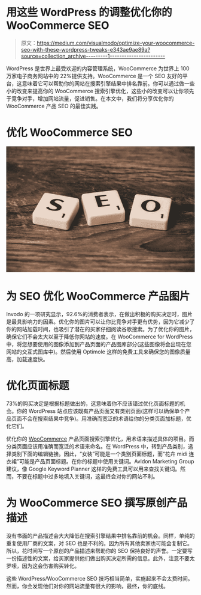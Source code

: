 # 用这些 WordPress 的调整优化你的 WooCommerce SEO

> 原文：<https://medium.com/visualmodo/optimize-your-woocommerce-seo-with-these-wordpress-tweaks-e343ae9ae89a?source=collection_archive---------1----------------------->

WordPress 是世界上最受欢迎的内容管理系统，WooCommerce 为世界上 100 万家电子商务网站中的 22%提供支持。WooCommerce 是一个 SEO 友好的平台，这意味着它可以帮助你的网站在搜索引擎结果中排名靠前。你可以通过做一些小的改变来提高你的 WooCommerce 搜索引擎优化，这些小的改变可以让你领先于竞争对手，增加网站流量，促进销售。在本文中，我们将分享优化你的 WooCommerce 产品 SEO 的最佳实践。

# 优化 WooCommerce SEO

![](img/e0ff82ee4061ea5ad737ea0c7a5f8dde.png)

# 为 SEO 优化 WooCommerce 产品图片

Invodo 的一项研究显示，92.6%的消费者表示，在做出积极的购买决定时，图片是最具影响力的因素。优化你的图片可以让你比竞争对手更有优势，因为它减少了你的网站加载时间，也吸引了潜在的买家仔细阅读谷歌搜索。为了优化你的图片，确保它们不会太大以至于降低你网站的速度。在 WooCommerce for WordPress 中，将您想要使用的图像添加到产品页面的产品图库部分(这些图像将会出现在您网站的交互式图库中)。然后使用 Optimole 这样的免费工具来确保您的图像质量高，加载速度快。

# 优化页面标题

73%的购买决定是根据标题做出的，这意味着你不应该错过优化页面标题的机会。你的 WordPress 站点应该既有产品页面又有类别页面(这样可以确保单个产品页面不会在搜索结果中竞争)。用准确而宽泛的术语给你的分类页面加标题，优化它们。

优化你的 [WooCommerce](https://visualmodo.com/ecommerce-recommendations-increase-sales/) 产品页面搜索引擎优化，用术语来描述具体的项目。而分类页面应该用准确而宽泛的术语来命名。在 WordPress 中，转到产品类别，选择类别下面的编辑链接。因此，“女装”可能是一个类别页面标题，而“花卉 midi 连衣裙”可能是产品页面标题。在你的标题中使用关键词。Avidon Marketing Group 建议，像 Google Keyword Planner 这样的免费工具可以用来查找关键词。然而，不要在标题中过多地填入关键词，这最终会对你的网站不利。

# 为 WooCommerce SEO 撰写原创产品描述

没有书面的产品描述会大大降低在搜索引擎结果中排名靠前的机会。同样，单纯的重复使用厂商的文案，对 SEO 也是不利的。因为所有其他卖家也可能会复制它。所以，花时间写一个原创的产品描述来帮助你的 SEO 保持良好的声誉。一定要写一份描述性的文案，给买家提供他们做出购买决定所需的信息。此外，注意不要太罗嗦，因为这会伤害购买转化。

这些 WordPress/WooCommerce SEO 技巧相当简单，实施起来不会太费时间。然而，你会发现他们对你的网站流量有很大的影响，最终，你的底线。